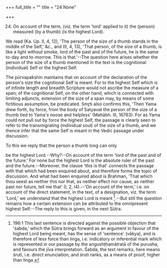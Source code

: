 +++
full_title = ""
title = "24 None"

+++


24. On account of the term, (viz. the term 'lord' applied to it) the (person) measured (by a thumb) (is the highest Lord).

We read (Ka. Up. II, 4, 12), 'The person of the size of a thumb stands in the middle of the Self,' &c., and (II, 4, 13), 'That person, of the size of a thumb, is like a light without smoke, lord of the past and of the future, he is the same to-day and to-morrow. This is that.'--The question here arises whether the person of the size of a thumb mentioned in the text is the cognitional (individual) Self or the highest Self.

The pūrvapakshin maintains that on account of the declaration of the person's size the cognitional Self is meant. For to the highest Self which is of infinite length and breadth Scripture would not ascribe the measure of a span; of the cognitional Self, on the other hand, which is connected with limiting adjuncts, extension of the size of a span may, by means of some fictitious assumption, be predicated. Smr̥ti also confirms this, 'Then Yama drew forth, by force, from the body of Satyavat the person of the size of a thumb tied to Yama's noose and helpless' (Mahābh. III, 16763). For as Yama could not pull out by force the highest Self, the passage is clearly seen to refer to the transmigrating (individual soul) of the size of a thumb, and we thence infer that the same Self is meant in the Vedic passage under discussion.

To this we reply that the person a thumb long can only

be the highest Lord.--Why?--On account of the term 'lord of the past and of the future.' For none but the highest Lord is the absolute ruler of the past and the future.--Moreover, the clause 'this is that' connects the passage with that which had been enquired about, and therefore forms the topic of discussion. And what had been enquired about is Brahman, 'That which thou seest as neither this nor that, as neither effect nor cause, as neither past nor future, tell me that' (I, 2, l4).--'On account of the term,' i.e. on account of the direct statement, in the text, of a designation, viz. the term 'Lord,' we understand that the highest Lord is meant  [^fn_195].--But still the question remains how a certain extension can be attributed to the omnipresent highest Self.--The reply to this is given, in the next Sūtra.

[^fn_195]: 196:1 This last sentence is directed against the possible objection that 'śabda,' which the Sūtra brings forward as an argument in favour of the highest Lord being meant, has the sense of 'sentence' (vākya), and is therefore of less force than linga, i.e. indicatory or inferential mark which is represented in our passage by the angushṭḥamātratā of the purusha, and favours the jīva interpretation. Śabda, the text remarks, here means śruti, i.e. direct enunciation, and śruti ranks, as a means of proof, higher than linga.

